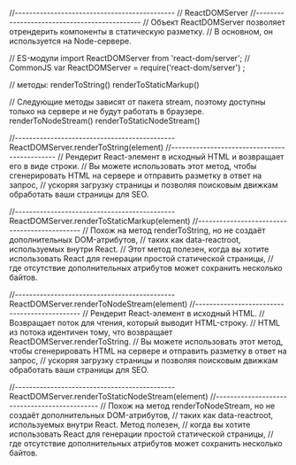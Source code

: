 //--------------------------------------------- // ReactDOMServer //--------------------------------------------- //
Объект ReactDOMServer позволяет отрендерить компоненты в статическую разметку. // В основном, он используется на
Node-сервере.

// ES-модули import ReactDOMServer from 'react-dom/server'; // CommonJS var ReactDOMServer = require('react-dom/server')
;

// методы:
renderToString()
renderToStaticMarkup()

// Следующие методы зависят от пакета stream, поэтому доступны только на сервере и не будут работать в браузере.
renderToNodeStream()
renderToStaticNodeStream()

//--------------------------------------------- ReactDOMServer.renderToString(element)
//--------------------------------------------- // Рендерит React-элемент в исходный HTML и возвращает его в виде
строки. // Вы можете использовать этот метод, чтобы сгенерировать HTML на сервере и отправить разметку в ответ на
запрос, // ускоряя загрузку страницы и позволяя поисковым движкам обработать ваши страницы для SEO.

//--------------------------------------------- ReactDOMServer.renderToStaticMarkup(element)
//--------------------------------------------- // Похож на метод renderToString, но не создаёт дополнительных
DOM-атрибутов, // таких как data-reactroot, используемых внутри React. // Этот метод полезен, когда вы хотите
использовать React для генерации простой статической страницы, // где отсутствие дополнительных атрибутов может
сохранить несколько байтов.

//--------------------------------------------- ReactDOMServer.renderToNodeStream(element)
//--------------------------------------------- // Рендерит React-элемент в исходный HTML. // Возвращает поток для
чтения, который выводит HTML-строку. // HTML из потока идентичен тому, что возвращает ReactDOMServer.renderToString. //
Вы можете использовать этот метод, чтобы сгенерировать HTML на сервере и отправить разметку в ответ на запрос, //
ускоряя загрузку страницы и позволяя поисковым движкам обработать ваши страницы для SEO.

//--------------------------------------------- ReactDOMServer.renderToStaticNodeStream(element)
//--------------------------------------------- // Похож на метод renderToNodeStream, но не создаёт дополнительных
DOM-атрибутов, // таких как data-reactroot, используемых внутри React. Метод полезен, // когда вы хотите использовать
React для генерации простой статической страницы, // где отсутствие дополнительных атрибутов может сохранить несколько
байтов.








